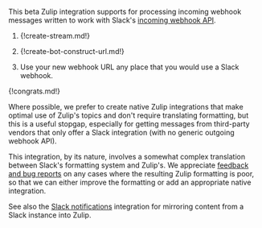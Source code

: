 This beta Zulip integration supports for processing incoming webhook
messages written to work with Slack's [incoming webhook
API](https://api.slack.com/messaging/webhooks).

1. {!create-stream.md!}

1. {!create-bot-construct-url.md!}

1. Use your new webhook URL any place that you would use a Slack webhook.

{!congrats.md!}

Where possible, we prefer to create native Zulip integrations that
make optimal use of Zulip's topics and don't require translating
formatting, but this is a useful stopgap, especially for getting
messages from third-party vendors that only offer a Slack integration
(with no generic outgoing webhook API).

This integration, by its nature, involves a somewhat complex
translation between Slack's formatting system and Zulip's.  We
appreciate [feedback and bug reports](/help/contact-support) on any
cases where the resulting Zulip formatting is poor, so that we can
either improve the formatting or add an appropriate native integration.

See also the [Slack notifications](/integrations/doc/slack)
integration for mirroring content from a Slack instance into Zulip.
